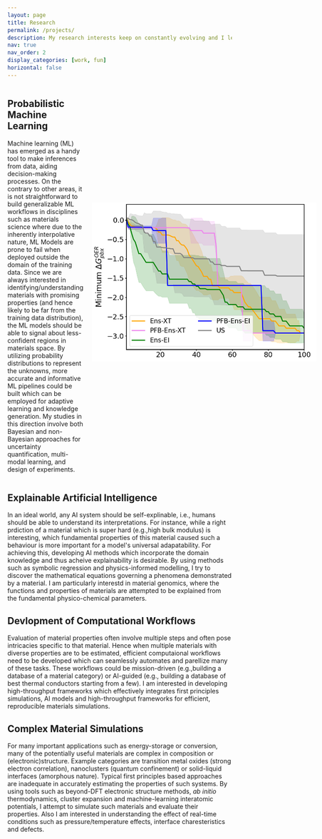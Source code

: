 ```yaml
---
layout: page
title: Research
permalink: /projects/
description: My research interests keep on constantly evolving and I let them be. On a broad sense, I try to understand properties and functions of materials, if possible in the most realistic sense. Following are some of the areas I am currely interested in and playing around
nav: true
nav_order: 2
display_categories: [work, fun]
horizontal: false
---
```


<div style="display: flex; align-items: center;">
  <div style="flex: 1;">
    <h2>Probabilistic Machine Learning</h2>
    <p>Machine learning (ML) has emerged as a handy tool to make inferences from data, aiding decision-making processes. On the contrary to other areas, it is not straightforward to build generalizable ML workflows in disciplines such as materials science where due to the inherently interpolative nature, ML Models are prone to fail when deployed outside the domain of the training data. Since we are always interested in identifying/understanding materials with promising properties (and hence likely to be far from the training data distribution), the ML models should be able to signal about less-confident regions in materials space. By utilizing probability distributions to represent the unknowns, more accurate and informative ML pipelines could be built which can be employed for adaptive learning and knowledge generation. My studies in this direction involve both Bayesian and non-Bayesian approaches for uncertainty quantification, multi-modal learning, and design of experiments.</p>
  </div>
  <img src="../assets/img/bayes.png" alt="Bayesian Illustration" style="max-width: 100%; height: auto; margin-left: 20px;">
</div>

## Explainable Artificial Intelligence
In an ideal world, any AI system should be self-explinable, i.e., humans should be able to understand its interpretations. For instance, while a right prdiction of a material which is super hard (e.g.,high bulk modulus) is interesting, which fundamental properties of this material caused such a behaviour is more important for a model's universal adapatability. For achieving this, developing AI methods which incorporate the domain knowledge and thus acheive explainability is desirable. By using methods such as symbolic regression and physics-informed modelling, I try to discover the mathematical equations governing a phenomena demonstrated by a material. I am particularly interestd in material genomics, where the functions and properties of materials are attempted to be explained from the fundamental physico-chemical parameters.

## Devlopment of Computational Workflows
Evaluation of material properties often involve multiple steps and often pose intricacies specific to that material. Hence when multiple materials with diverse properties are to be estimated, efficient computaional workflows need to be developed which can seamlessly automates and parellize many of these tasks. These workflows could be mission-driven (e.g.,building a database of a material category) or AI-guided (e.g., building a database of best thermal conductors starting from a few). I am interested in developing high-throughput frameworks which effectively integrates first principles simulations, AI models and high-throughput frameworks for efficient, reproducible materials simulations.

## Complex Material Simulations
For many important applications such as energy-storage or conversion, many of the potentially useful materials are complex in composition or (electronic)structure. Example categories are transition metal oxides (strong electron correlation), nanoclusters (quantum confinement) or solid-liquid interfaces (amorphous nature). Typical first principles based approaches are inadequate in accurately estimating the properties of such systems. By using tools such as beyond-DFT electronic structure methods, *ab initio* thermodynamics, cluster expansion and machine-learning interatomic potentials, I attempt to simulate such materials and evaluate their properties. Also I am interested in understanding the effect of real-time conditions such as pressure/temperature effects, interface charesteristics and defects.

